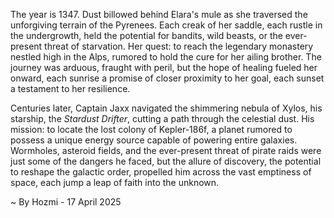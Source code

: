 
The year is 1347.  Dust billowed behind Elara's mule as she traversed the unforgiving terrain of the Pyrenees.  Each creak of her saddle, each rustle in the undergrowth, held the potential for bandits, wild beasts, or the ever-present threat of starvation.  Her quest: to reach the legendary monastery nestled high in the Alps, rumored to hold the cure for her ailing brother.  The journey was arduous, fraught with peril, but the hope of healing fueled her onward, each sunrise a promise of closer proximity to her goal, each sunset a testament to her resilience.

Centuries later, Captain Jaxx navigated the shimmering nebula of Xylos, his starship, the *Stardust Drifter*, cutting a path through the celestial dust.  His mission: to locate the lost colony of Kepler-186f, a planet rumored to possess a unique energy source capable of powering entire galaxies.  Wormholes, asteroid fields, and the ever-present threat of pirate raids were just some of the dangers he faced, but the allure of discovery, the potential to reshape the galactic order, propelled him across the vast emptiness of space, each jump a leap of faith into the unknown.

~ By Hozmi - 17 April 2025
